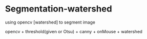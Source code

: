 # Segmentation-watershed


using opencv [watershed] to segment image

opencv + threshold(given or Otsu) + canny + onMouse + watershed

